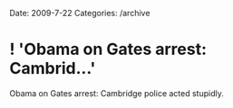Date: 2009-7-22
Categories: /archive

# ! 'Obama on Gates arrest: Cambrid...'

Obama on Gates arrest: Cambridge police acted stupidly.

